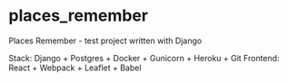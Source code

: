 # places_remember
Places Remember - test project written with Django

Stack: Django + Postgres + Docker + Gunicorn + Heroku + Git
Frontend: React + Webpack + Leaflet + Babel
